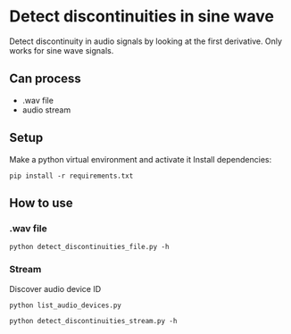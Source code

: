 # Detect discontinuities in sine wave
Detect discontinuity in audio signals by looking at the first derivative. Only works for sine wave signals.

## Can process
- .wav file
- audio stream

## Setup
Make a python virtual environment and activate it
Install dependencies:
```
pip install -r requirements.txt
```

## How to use

### .wav file
```
python detect_discontinuities_file.py -h
```

### Stream
Discover audio device ID
```
python list_audio_devices.py
```

```
python detect_discontinuities_stream.py -h
```
